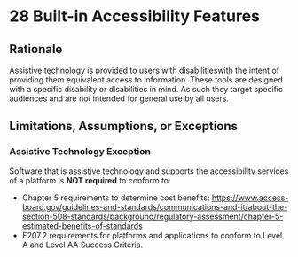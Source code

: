 # 28 Built-in Accessibility Features
## Rationale
Assistive technology is provided to users with disabilitieswith the intent of providing them equivalent access to information. These tools are designed with a specific disability or disabilities in mind. As such they target specific audiences and are not intended for general use by all users.
## Limitations, Assumptions, or Exceptions
### Assistive Technology Exception
Software that is assistive technology and supports the accessibility services of a platform is **NOT required** to conform to: 
* Chapter 5 requirements to determine cost benefits:  https://www.access-board.gov/guidelines-and-standards/communications-and-it/about-the-section-508-standards/background/regulatory-assessment/chapter-5-estimated-benefits-of-standards
* E207.2 requirements for platforms and applications to conform to Level A and Level AA Success Criteria.
